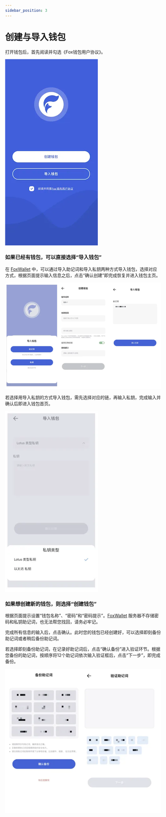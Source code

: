 ```yaml
---
sidebar_position: 3
---
```


# 创建与导入钱包

打开钱包后，首先阅读并勾选《Fox钱包用户协议》。

![](../img/onboard.webp)

### 如果已经有钱包，可以直接选择“导入钱包”

在 [FoxWallet](https://foxwallet.com) 中，可以通过导入助记词和导入私钥两种方式导入钱包，选择对应方式，根据页面提示输入信息之后，点击“确认创建”即完成恢复并进入钱包主页。

![](../img/import-wallet.webp)

若选择用导入私钥的方式导入钱包，需先选择对应的链，再输入私钥，完成输入并确认后即进入钱包首页。

![](../img/import-priv.webp)

### 如果想创建新的钱包，则选择“创建钱包”
根据页面提示设置“钱包名称”、“密码”和“密码提示”。[FoxWallet](https://foxwallet.com) 服务器不存储密码和私钥助记词，也无法帮您找回，请务必牢记。

完成所有信息的输入后，点击确认。此时您的钱包已经创建好，可以选择即刻备份助记词或者稍后备份助记词。

若选择即刻备份助记词，在记录好助记词后，点击“确认备份”进入验证环节。根据您备份的助记词，按顺序将12个助记词依次输入验证框后，点击“下一步”，即完成备份。

![](../img/backup-seed.webp)